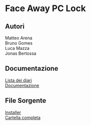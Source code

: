 # Face Away PC Lock

## Autori

Matteo Arena<br>
Bruno Gomes<br>
Luca Mazza<br>
Jonas Bertossa<br>

## Documentazione
[Lista dei diari](Documenti/Diari/lista.md)<br>
[Documentazione](Documenti/documentazione.md)

## File Sorgente

<a href="Source/Installer/FaceLock.exe" download="FaceAwayPCLock-Installer.exe">Installer</a><br>
<a href="Source/Installer/FaceLock.zip" download="FaceAwayPCLock.zip">Cartella completa</a><br>
